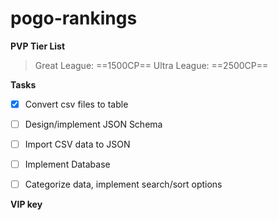 # pogo-rankings

**PVP Tier List**

> Great League: ==1500CP==
> Ultra League: ==2500CP==

**Tasks**
- [x] Convert csv files to table
- [ ] Design/implement JSON Schema
- [ ] Import CSV data to JSON
- [ ] Implement Database
- [ ] Categorize data, implement search/sort options


**VIP key**



[b05f-008d-b10b-486e-bfdb-c466-9a73-3a0c]: #


